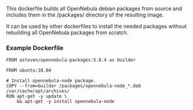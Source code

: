 This dockerfile builds all OpenNebula debian packages from source and
includes them in the /packages/ directory of the resulting image.

It can be used by other dockerfiles to install the needed packages
without rebuilding all OpenNebula packages from scratch.

### Example Dockerfile

```
FROM asteven/opennebula-packages:5.8.4 as builder

FROM ubuntu:18.04

# Install opennebula-node package.
COPY --from=builder /packages/opennebula-node_*.deb /var/cache/apt/archives/
RUN apt-get -y update \
    && apt-get -y install opennebula-node

```
